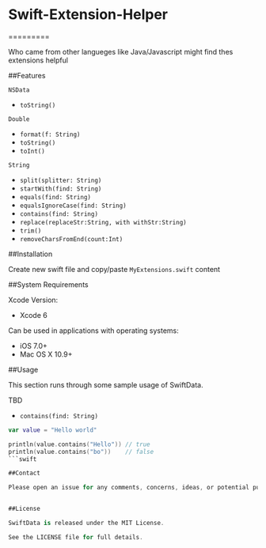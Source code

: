 # Swift-Extension-Helper

=========

Who came from other langueges like Java/Javascript might find thes extensions helpful


##Features

`NSData`
- `toString()`

`Double`
- `format(f: String)`
- `toString()`
- `toInt()`

`String`
- `split(splitter: String)`
- `startWith(find: String)`
- `equals(find: String)`
- `equalsIgnoreCase(find: String)`
- `contains(find: String)`
- `replace(replaceStr:String, with withStr:String)`
- `trim()`
- `removeCharsFromEnd(count:Int)`




##Installation

Create new swift file and copy/paste `MyExtensions.swift` content


##System Requirements

Xcode Version:

- Xcode 6

Can be used in applications with operating systems:

- iOS 7.0+
- Mac OS X 10.9+


##Usage

This section runs through some sample usage of SwiftData.

TBD

- `contains(find: String)`

```swift
var value = "Hello world"

println(value.contains("Hello")) // true
println(value.contains("bo"))    // false
```swift

##Contact

Please open an issue for any comments, concerns, ideas, or potential pull requests - all welcome :)


##License

SwiftData is released under the MIT License.

See the LICENSE file for full details.
